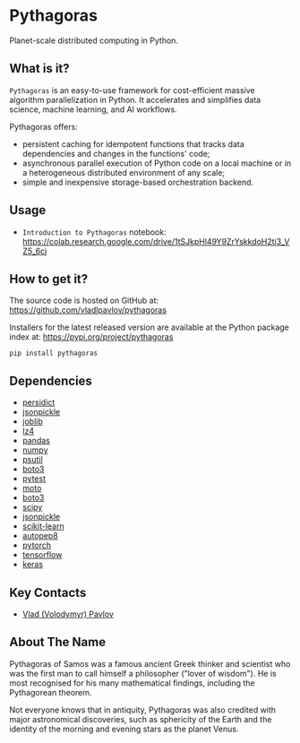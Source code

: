 # Pythagoras

Planet-scale distributed computing in Python.

## What is it?

`Pythagoras` is an easy-to-use framework for cost-efficient
massive algorithm parallelization in Python. It accelerates and
simplifies data science, machine learning, and AI workflows.

Pythagoras offers:

* persistent caching for idempotent functions that 
tracks data dependencies and changes in the functions' code;
* asynchronous parallel execution of Python code on a local machine 
or in a heterogeneous distributed environment of any scale;
* simple and inexpensive storage-based orchestration backend.

## Usage

* `Introduction to Pythagoras` notebook:
https://colab.research.google.com/drive/1tSJkpHl49Y9ZrYskkdoH2ti3_VZ5_6cj

## How to get it?

The source code is hosted on GitHub at: https://github.com/vladlpavlov/pythagoras

Installers for the latest released version are available 
at the Python package index at: https://pypi.org/project/pythagoras

    pip install pythagoras

## Dependencies

* [persidict](https://pypi.org/project/persidict)
* [jsonpickle](https://jsonpickle.github.io)
* [joblib](https://joblib.readthedocs.io)
* [lz4](https://python-lz4.readthedocs.io)
* [pandas](https://pandas.pydata.org)
* [numpy](https://numpy.org)
* [psutil](https://psutil.readthedocs.io)
* [boto3](https://boto3.readthedocs.io)
* [pytest](https://pytest.org)
* [moto](http://getmoto.org)
* [boto3](https://boto3.readthedocs.io)
* [scipy](https://www.scipy.org)
* [jsonpickle](https://jsonpickle.github.io)
* [scikit-learn](https://scikit-learn.org)
* [autopep8](https://pypi.org/project/autopep8)
* [pytorch](https://pytorch.org)
* [tensorflow](https://www.tensorflow.org)
* [keras](https://keras.io)

## Key Contacts

* [Vlad (Volodymyr) Pavlov](https://www.linkedin.com/in/vlpavlov/)

## About The Name

Pythagoras of Samos was a famous ancient Greek thinker and scientist 
who was the first man to call himself a philosopher ("lover of wisdom"). 
He is most recognised for his many mathematical findings, 
including the Pythagorean theorem. 

Not everyone knows that in antiquity, Pythagoras was also credited with 
major astronomical discoveries, such as sphericity of the Earth 
and the identity of the morning and evening stars as the planet Venus.